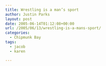 ```yaml
---
title: Wrestling is a man’s sport
author: Justin Parks
layout: post
date: 2005-06-14T01:12:08+00:00
url: /2005/06/13/wrestling-is-a-mans-sport/
categories:
  - Chipmunk Bay
tags:
  - jacob
  - karen

---
```

